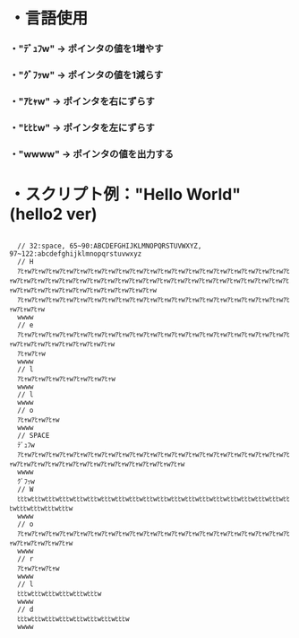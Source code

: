 <h1>・言語使用</h1>


<h3>・"ﾃﾞｭﾌw" -> ポインタの値を1増やす</h3>

<h3>・"ｸﾞﾌｯw" -> ポインタの値を1減らす</h3>

<h3>・"ｱﾋｬw" -> ポインタを右にずらす</h3>

<h3>・"ﾋﾋﾋw" -> ポインタを左にずらす</h3>

<h3>・"wwww" -> ポインタの値を出力する</h3>

<h1>・スクリプト例："Hello World" (hello2 ver)</h1>

<code>
  // 32:space, 65~90:ABCDEFGHIJKLMNOPQRSTUVWXYZ, 97~122:abcdefghijklmnopqrstuvwxyz
  // H
  ｱﾋｬwｱﾋｬwｱﾋｬwｱﾋｬwｱﾋｬwｱﾋｬwｱﾋｬwｱﾋｬwｱﾋｬwｱﾋｬwｱﾋｬwｱﾋｬwｱﾋｬwｱﾋｬwｱﾋｬwｱﾋｬwｱﾋｬwｱﾋｬwｱﾋｬwｱﾋｬwｱﾋｬwｱﾋｬwｱﾋｬwｱﾋｬwｱﾋｬwｱﾋｬwｱﾋｬwｱﾋｬwｱﾋｬwｱﾋｬwｱﾋｬwｱﾋｬwｱﾋｬwｱﾋｬwｱﾋｬwｱﾋｬwｱﾋｬwｱﾋｬwｱﾋｬwｱﾋｬwｱﾋｬwｱﾋｬwｱﾋｬwｱﾋｬwｱﾋｬwｱﾋｬwｱﾋｬwｱﾋｬwｱﾋｬwｱﾋｬw
  ｱﾋｬwｱﾋｬwｱﾋｬwｱﾋｬwｱﾋｬwｱﾋｬwｱﾋｬwｱﾋｬwｱﾋｬwｱﾋｬwｱﾋｬwｱﾋｬwｱﾋｬwｱﾋｬwｱﾋｬwｱﾋｬwｱﾋｬwｱﾋｬwｱﾋｬwｱﾋｬwｱﾋｬwｱﾋｬw
  wwww
  // e
  ｱﾋｬwｱﾋｬwｱﾋｬwｱﾋｬwｱﾋｬwｱﾋｬwｱﾋｬwｱﾋｬwｱﾋｬwｱﾋｬwｱﾋｬwｱﾋｬwｱﾋｬwｱﾋｬwｱﾋｬwｱﾋｬwｱﾋｬwｱﾋｬwｱﾋｬwｱﾋｬwｱﾋｬwｱﾋｬwｱﾋｬwｱﾋｬwｱﾋｬwｱﾋｬwｱﾋｬw
  ｱﾋｬwｱﾋｬw
  wwww
  // l
  ｱﾋｬwｱﾋｬwｱﾋｬwｱﾋｬwｱﾋｬwｱﾋｬwｱﾋｬw
  wwww
  // l
  wwww
  // o
  ｱﾋｬwｱﾋｬwｱﾋｬw
  wwww
  // SPACE
  ﾃﾞｭﾌw
  ｱﾋｬwｱﾋｬwｱﾋｬwｱﾋｬwｱﾋｬwｱﾋｬwｱﾋｬwｱﾋｬwｱﾋｬwｱﾋｬwｱﾋｬwｱﾋｬwｱﾋｬwｱﾋｬwｱﾋｬwｱﾋｬwｱﾋｬwｱﾋｬwｱﾋｬwｱﾋｬwｱﾋｬwｱﾋｬwｱﾋｬwｱﾋｬwｱﾋｬwｱﾋｬwｱﾋｬwｱﾋｬwｱﾋｬwｱﾋｬwｱﾋｬwｱﾋｬw
  wwww
  ｸﾞﾌｯw
  // W
  ﾋﾋﾋwﾋﾋﾋwﾋﾋﾋwﾋﾋﾋwﾋﾋﾋwﾋﾋﾋwﾋﾋﾋwﾋﾋﾋwﾋﾋﾋwﾋﾋﾋwﾋﾋﾋwﾋﾋﾋwﾋﾋﾋwﾋﾋﾋwﾋﾋﾋwﾋﾋﾋwﾋﾋﾋwﾋﾋﾋwﾋﾋﾋwﾋﾋﾋwﾋﾋﾋwﾋﾋﾋwﾋﾋﾋwﾋﾋﾋw
  wwww
  // o
  ｱﾋｬwｱﾋｬwｱﾋｬwｱﾋｬwｱﾋｬwｱﾋｬwｱﾋｬwｱﾋｬwｱﾋｬwｱﾋｬwｱﾋｬwｱﾋｬwｱﾋｬwｱﾋｬwｱﾋｬwｱﾋｬwｱﾋｬwｱﾋｬwｱﾋｬwｱﾋｬwｱﾋｬwｱﾋｬwｱﾋｬwｱﾋｬw
  wwww
  // r
  ｱﾋｬwｱﾋｬwｱﾋｬw
  wwww
  // l
  ﾋﾋﾋwﾋﾋﾋwﾋﾋﾋwﾋﾋﾋwﾋﾋﾋwﾋﾋﾋw
  wwww
  // d
  ﾋﾋﾋwﾋﾋﾋwﾋﾋﾋwﾋﾋﾋwﾋﾋﾋwﾋﾋﾋwﾋﾋﾋwﾋﾋﾋw
  wwww
</code>
